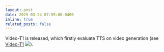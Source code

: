 ```yaml
---
layout: post
date: 2025-03-24 07:59:00-0400
inline: true
related_posts: false
---
```


Video-T1 is released, which firstly evaluate TTS on video generation (see [Video-T1](https://github.com/liuff19/Video-T1) ![](https://img.shields.io/github/stars/liuff19/Video-T1)).